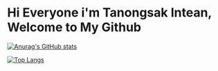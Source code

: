 # Hi Everyone i'm Tanongsak Intean, Welcome to My Github

<!-- Status -->

[![Anurag's GitHub stats](https://github-readme-stats.vercel.app/api?username=tanongsakintean&show_icons=true&theme=vue-dark)](https://github.com/anuraghazra/github-readme-stats)


[![Top Langs](https://github-readme-stats.vercel.app/api/top-langs/?username=tanongsakintean&layout=compact)](https://github.com/anuraghazra/github-readme-stats)
